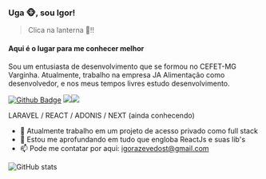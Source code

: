 ### Uga :monkey_face:, sou Igor!
> Clica na lanterna :flashlight:!!
#### Aqui é o lugar para me conhecer melhor
Sou um entusiasta de desenvolvimento que se formou no CEFET-MG Varginha. Atualmente, trabalho na empresa JA Alimentação como desenvolvedor, e nos meus tempos livres estudo desenvolvimento.

[![Github Badge](https://img.shields.io/badge/-Github-000?style=flat-square&logo=Github&logoColor=white&link=https://github.com/fagnerpsantos)](https://github.com/Inguim)
<a href = "mailto:contato@igorazevedost@gmail.com"><img src="https://img.shields.io/badge/Gmail-D14836?style=for-the-badge&logo=gmail&logoColor=white" target="_blank"></a><a href = "https://www.linkedin.com/in/igor-azevedo-a301b2218/"><img src="https://img.shields.io/badge/LinkedIn-0077B5?style=for-the-badge&logo=linkedin&logoColor=white" target="_blank"></a>

LARAVEL / REACT / ADONIS / NEXT (ainda conhecendo)

- 🔭 Atualmente trabalho em um projeto de acesso privado como full stack
- 🌱 Estou me aprofundando em tudo que engloba ReactJs e suas lib's 
- 📫 Pode me contatar por aqui: igorazevedost@gmail.com 


![GitHub stats](https://github-readme-stats.vercel.app/api?username=Inguim&show_icons=true&theme=tokyonight&hide_title=true&count_private=true)  

